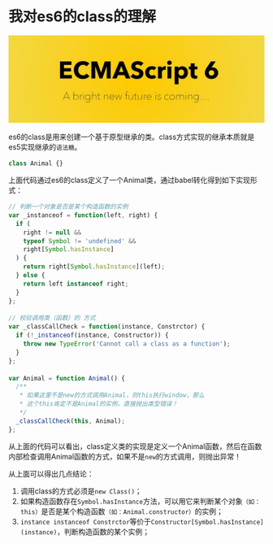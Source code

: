 # 我对es6的class的理解

![es6图片](./images/es6bg.jpg 'es6封面图')

es6的class是用来创建一个基于原型继承的类。class方式实现的继承本质就是es5实现继承的`语法糖`。

```js
class Animal {}
```

上面代码通过es6的class定义了一个Animal类，通过babel转化得到如下实现形式：

```js
// 判断一个对象是否是某个构造函数的实例
var _instanceof = function(left, right) {
  if (
    right != null &&
    typeof Symbol != 'undefined' &&
    right[Symbol.hasInstance]
  ) {
    return right[Symbol.hasInstance](left);
  } else {
    return left instanceof right;
  }
};

// 校验调用类（函数）的 方式
var _classCallCheck = function(instance, Constrctor) {
  if (!_instanceof(instance, Constructor)) {
    throw new TypeError('Cannot call a class as a function');
  }
};

var Animal = function Animal() {
  /** 
   * 如果这里不是new的方式调用Animal，则this执行window，那么
   * 这个this肯定不是Animal的实例，直接抛出类型错误！
   */
  _classCallCheck(this, Animal);
};
```
从上面的代码可以看出，class定义类的实现是定义一个Animal函数，然后在函数内部检查调用Animal函数的方式，如果不是`new`的方式调用，则抛出异常！

从上面可以得出几点结论：
1. 调用class的方式必须是`new Class()`；
2. 如果构造函数存在`Symbol.hasInstance`方法，可以用它来判断某个对象`（如：this）`是否是某个构造函数`（如：Animal.constructor）`的实例；
3. `instance instanceof Constrctor`等价于`Constructor[Symbol.hasInstance](instance)`，判断构造函数的某个实例；







